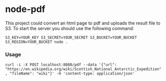 # node-pdf

This project could convert an html page to pdf and uploads the result file to S3.
To start the server you should use the following command:

`S3_KEY=YOUR_KEY S3_SECRET=YOUR_SECRET S3_BUCKET=YOUR_BUCKET S3_REGION=YOUR_BUCKET node .`

### Usage
`curl -i -X POST localhost:8080/pdf --data '{"url": "https://en.wikipedia.org/wiki/Scottish_National_Antarctic_Expedition", "fileName": "wiki"}' -H 'content-type: application/json'`

